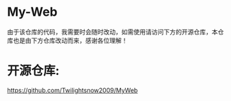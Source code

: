 # My-Web
由于该仓库的代码，我需要时会随时改动，如需使用请访问下方的开源仓库，本仓库也是由下方仓库改动而来，感谢各位理解！
# 开源仓库:
https://github.com/Twilightsnow2009/MyWeb

